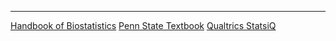 
---

[Handbook of Biostatistics](http://www.biostathandbook.com)
[Penn State Textbook](https://online.stat.psu.edu/stat462/node/77/)
[Qualtrics StatsiQ](https://www.qualtrics.com/support/stats-iq/analyses/regression-guides/interpreting-residual-plots-improve-regression/)
